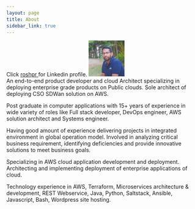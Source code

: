 ```yaml
---
layout: page
title: About
sidebar_link: true
---
```


<div>
Click <a href="https://www.linkedin.com/in/roshpr/" target="_blank"> roshpr </a> for Linkedin profile.
<img src="https://github.com/roshpr/roshpr.github.com/blob/master/_images/thump_me.jpeg?raw=true" alt="me"> 
</div>
<div>
An end-to-end product developer and cloud Architect specializing in deploying enterprise grade products on Public clouds. Sole architect of deploying CSO SDWan solution on AWS.


</div>
<p class="message">
Post graduate in computer applications with 15+ years of experience in wide variety of roles like Full stack developer, 
DevOps engineer, AWS solution architect and Systems engineer.
</p>
<p class="message">
  Having good amount of experience delivering projects in integrated environment in global operation model. 
  Involved in analyzing critical business requirement, identifying deficiencies and provide innovative 
  solutions to meet business goals.
</p>
<p class="message">
Specializing in AWS cloud application development and deployment. Architecting and implementing deployment 
of enterprise applications of cloud.
</p>
<p class="message">
Technology experience in AWS, Terraform, Microservices architecture & development, REST Webservice, Java, Python, Saltstack, Ansible, Javascript, Bash, Wordpress site hosting. 
</p>
